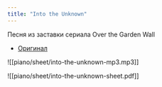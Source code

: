 ```yaml
---
title: "Into the Unknown"
---
```

Песня из заставки сериала Over the Garden Wall
- [Оригинал](https://www.youtube.com/watch?v=WJeeA_O88Zw)

![[piano/sheet/into-the-unknown-mp3.mp3]]

![[piano/sheet/into-the-unknown-sheet.pdf]]